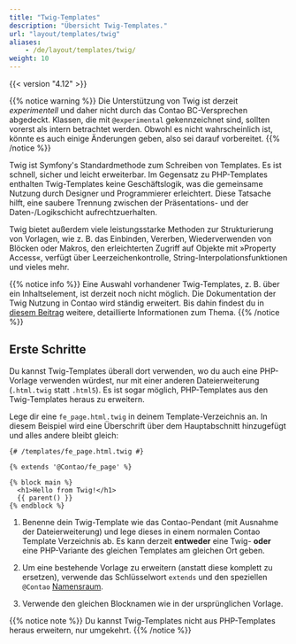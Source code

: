 ```yaml
---
title: "Twig-Templates"
description: "Übersicht Twig-Templates."
url: "layout/templates/twig"
aliases:
    - /de/layout/templates/twig/
weight: 10
---
```



{{< version "4.12" >}}

{{% notice warning %}}
Die Unterstützung von Twig ist derzeit *experimentell* und daher nicht durch das Contao BC-Versprechen abgedeckt. Klassen, die mit 
`@experimental` gekennzeichnet sind, sollten vorerst als intern betrachtet werden. Obwohl es nicht wahrscheinlich ist, könnte es auch 
einige Änderungen geben, also sei darauf vorbereitet.
{{% /notice %}}

Twig ist Symfony's Standardmethode zum Schreiben von Templates. Es ist schnell, sicher und leicht erweiterbar. Im Gegensatz zu 
PHP-Templates enthalten Twig-Templates keine Geschäftslogik, was die gemeinsame Nutzung durch Designer und Programmierer erleichtert. 
Diese Tatsache hilft, eine saubere Trennung zwischen der Präsentations- und der Daten-/Logikschicht aufrechtzuerhalten.

Twig bietet außerdem viele leistungsstarke Methoden zur Strukturierung von Vorlagen, wie z. B. das Einbinden, Vererben, Wiederverwenden 
von Blöcken oder Makros, den erleichterten Zugriff auf Objekte mit »Property Access«, verfügt über Leerzeichenkontrolle, 
String-Interpolationsfunktionen und vieles mehr.

{{% notice info %}}
Eine Auswahl vorhandener Twig-Templates, z. B. über ein Inhaltselement, ist derzeit noch nicht möglich. Die Dokumentation der Twig Nutzung in Contao wird ständig erweitert. Bis dahin findest du in [diesem Beitrag](https://docs.contao.org/dev/framework/templates/) weitere, detaillierte Informationen zum Thema.
{{% /notice %}}


## Erste Schritte

Du kannst Twig-Templates überall dort verwenden, wo du auch eine PHP-Vorlage verwenden würdest, nur mit einer anderen Dateierweiterung 
(`.html.twig` statt `.html5`). Es ist sogar möglich, PHP-Templates aus den Twig-Templates heraus zu erweitern.

Lege dir eine `fe_page.html.twig` in deinem Template-Verzeichnis an. In diesem Beispiel wird eine Überschrift über dem Hauptabschnitt 
hinzugefügt und alles andere bleibt gleich:

```twig
{# /templates/fe_page.html.twig #}

{% extends '@Contao/fe_page' %}

{% block main %}
  <h1>Hello from Twig!</h1>
  {{ parent() }}
{% endblock %}
```

1. Benenne dein Twig-Template wie das Contao-Pendant (mit Ausnahme der Dateierweiterung) und lege dieses in einem normalen 
Contao Template Verzeichnis ab. Es kann derzeit **entweder** eine Twig- **oder** eine PHP-Variante des gleichen Templates am gleichen Ort geben.

2. Um eine bestehende Vorlage zu erweitern (anstatt diese komplett zu ersetzen), verwende das Schlüsselwort `extends` und den 
speziellen `@Contao` [Namensraum](https://docs.contao.org/dev/framework/templates/architecture/#naming-and-structure).

3. Verwende den gleichen Blocknamen wie in der ursprünglichen Vorlage.

{{% notice note %}}
Du kannst Twig-Templates nicht aus PHP-Templates heraus erweitern, nur umgekehrt.
{{% /notice %}}
